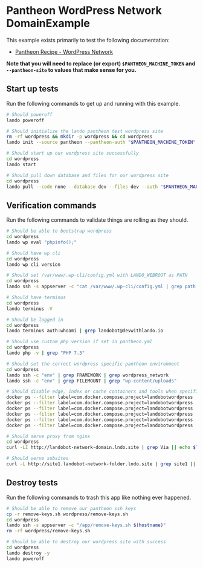 Pantheon WordPress Network DomainExample
==========================

This example exists primarily to test the following documentation:

* [Pantheon Recipe - WordPress Network](https://docs.devwithlando.io/tutorials/pantheon.html)

**Note that you will need to replace (or export) `$PANTHEON_MACHINE_TOKEN` and `--pantheon-site` to values that make sense for you.**

Start up tests
--------------

Run the following commands to get up and running with this example.

```bash
# Should poweroff
lando poweroff

# Should initialize the lando pantheon test wordpress site
rm -rf wordpress && mkdir -p wordpress && cd wordpress
lando init --source pantheon --pantheon-auth "$PANTHEON_MACHINE_TOKEN" --pantheon-site landobot-network-domain

# Should start up our wordpress site successfully
cd wordpress
lando start

# Should pull down database and files for our wordpress site
cd wordpress
lando pull --code none --database dev --files dev --auth "$PANTHEON_MACHINE_TOKEN"
```

Verification commands
---------------------

Run the following commands to validate things are rolling as they should.

```bash
# Should be able to bootstrap wordpress
cd wordpress
lando wp eval "phpinfo();"

# Should have wp cli
cd wordpress
lando wp cli version

# Should set /var/www/.wp-cli/config.yml with LANDO_WEBROOT as PATH
cd wordpress
lando ssh -s appserver -c "cat /var/www/.wp-cli/config.yml | grep path | grep /app"

# Should have terminus
cd wordpress
lando terminus -V

# Should be logged in
cd wordpress
lando terminus auth:whoami | grep landobot@devwithlando.io

# Should use custom php version if set in pantheon.yml
cd wordpress
lando php -v | grep "PHP 7.3"

# Should set the correct wordpress specific pantheon environment
cd wordpress
lando ssh -c "env" | grep FRAMEWORK | grep wordpress_network
lando ssh -c "env" | grep FILEMOUNT | grep "wp-content/uploads"

# Should disable edge, index or cache containers and tools when specified
docker ps --filter label=com.docker.compose.project=landobotwordpress | grep landobotwordpress_appserver_nginx_1
docker ps --filter label=com.docker.compose.project=landobotwordpress | grep landobotwordpress_appserver_1
docker ps --filter label=com.docker.compose.project=landobotwordpress | grep landobotwordpress_database_1
docker ps --filter label=com.docker.compose.project=landobotwordpress | grep landobotwordpress_cache_1 || echo $? | grep 1
docker ps --filter label=com.docker.compose.project=landobotwordpress | grep landobotwordpress_index_1 || echo $? | grep 1
docker ps --filter label=com.docker.compose.project=landobotwordpress | grep landobotwordpress_edge_1 || echo $? | grep 1

# Should serve proxy from nginx
cd wordpress
curl -LI http://landobot-network-domain.lndo.site | grep Via || echo $? | grep 1

# Should serve subsites
curl -L http://site1.landobot-network-folder.lndo.site | grep site1 || echo $? | grep 1
```

Destroy tests
-------------

Run the following commands to trash this app like nothing ever happened.

```bash
# Should be able to remove our pantheon ssh keys
cp -r remove-keys.sh wordpress/remove-keys.sh
cd wordpress
lando ssh -s appserver -c "/app/remove-keys.sh $(hostname)"
rm -rf wordpress/remove-keys.sh

# Should be able to destroy our wordpress site with success
cd wordpress
lando destroy -y
lando poweroff
```
